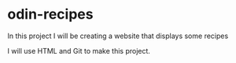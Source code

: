 # odin-recipes

In this project I will be creating a website that displays some recipes

I will use HTML and Git to make this project.